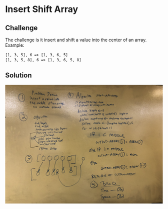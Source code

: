 # Insert Shift Array
## Challenge
The challenge is it insert and shift a value into the center of an array. Example:
```
[1, 3, 5], 6 => [1, 3, 6, 5]
[1, 3, 5, 8], 6 => [1, 3, 6, 5, 8]
```

## Solution
![whiteboard image](../../assets/shift-array.jpg)
